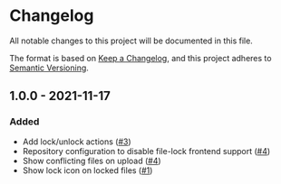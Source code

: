 # Changelog
All notable changes to this project will be documented in this file.

The format is based on [Keep a Changelog](https://keepachangelog.com/en/1.0.0/),
and this project adheres to [Semantic Versioning](https://semver.org/spec/v2.0.0.html).

## 1.0.0 - 2021-11-17
### Added
- Add lock/unlock actions ([#3](https://github.com/scm-manager/scm-file-lock-plugin/pull/3))
- Repository configuration to disable file-lock frontend support ([#4](https://github.com/scm-manager/scm-file-lock-plugin/pull/4))
- Show conflicting files on upload ([#4](https://github.com/scm-manager/scm-file-lock-plugin/pull/4))
- Show lock icon on locked files ([#1](https://github.com/scm-manager/scm-file-lock-plugin/pull/1))

